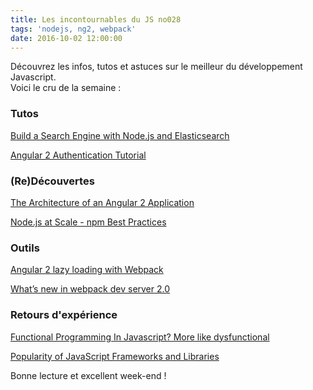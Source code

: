 ```yaml
---
title: Les incontournables du JS no028
tags: 'nodejs, ng2, webpack'
date: 2016-10-02 12:00:00
---
```


Découvrez les infos, tutos et astuces sur le meilleur du développement Javascript.  
Voici le cru de la semaine :   

### Tutos

[Build a Search Engine with Node.js and Elasticsearch](https://www.sitepoint.com/search-engine-node-elasticsearch/)  
  
[Angular 2 Authentication Tutorial](https://auth0.com/blog/angular-2-authentication/)  

### (Re)Découvertes

[The Architecture of an Angular 2 Application](https://codequs.com/p/Hyvz4TBK/angular-2-tutorial-the-architecture-of-an-angular-2-application/)  
  
[Node.js at Scale - npm Best Practices](https://blog.risingstack.com/nodejs-at-scale-npm-best-practices/)  

### Outils  

[Angular 2 lazy loading with Webpack](https://medium.com/@daviddentoom/angular-2-lazy-loading-with-webpack-d25fe71c29c1)  
  
[What’s new in webpack dev server 2.0](https://medium.com/webpack/whats-new-in-webpack-dev-server-2-0-a66848c3679)  

### Retours d'expérience

[Functional Programming In Javascript? More like dysfunctional](http://ilikekillnerds.com/2016/09/functional-programming-javascript-like-dysfunctional/)  
  
[Popularity of JavaScript Frameworks and Libraries](http://blog.honeypot.io/popularity-of-javascript-frameworks-and-libraries/)  

Bonne lecture et excellent week-end !  

